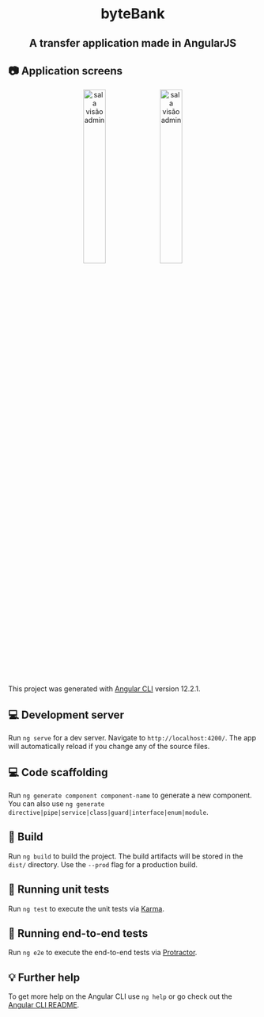 <h1 align="center">byteBank</h1>

<h2 align="center">A transfer application made in AngularJS</h2>

## 📷 Application screens

<div style="display: inline_block" align="center">
  <img alt="sala visão admin" src="https://user-images.githubusercontent.com/45500812/130524903-b7b19c7d-3e1d-44db-a9d5-2a6804baeb9a.png" width="30%">
  <img alt="sala visão admin" src="https://user-images.githubusercontent.com/45500812/130524934-e1ebfbc3-2214-4f8c-97f3-d52d5daf0c13.png" width="30%">
</div>

<br>

This project was generated with [Angular CLI](https://github.com/angular/angular-cli) version 12.2.1.

## 💻 Development server

Run `ng serve` for a dev server. Navigate to `http://localhost:4200/`. The app will automatically reload if you change any of the source files.

## 💻 Code scaffolding

Run `ng generate component component-name` to generate a new component. You can also use `ng generate directive|pipe|service|class|guard|interface|enum|module`.

## 🚀 Build

Run `ng build` to build the project. The build artifacts will be stored in the `dist/` directory. Use the `--prod` flag for a production build.

## 🚀 Running unit tests

Run `ng test` to execute the unit tests via [Karma](https://karma-runner.github.io).

## 🚀 Running end-to-end tests

Run `ng e2e` to execute the end-to-end tests via [Protractor](http://www.protractortest.org/).

## 💡 Further help

To get more help on the Angular CLI use `ng help` or go check out the [Angular CLI README](https://github.com/angular/angular-cli/blob/master/README.md).
